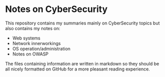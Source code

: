 # Notes on CyberSecurity 
This repository contains my summaries mainly on CyberSecurity topics but also contains my notes on:

- Web systems
- Network innerworkings
- OS operation/administration
- Notes on OWASP

The files containing information are written in markdown so they should be all nicely formatted on GitHub for a more pleasant reading experience. 
